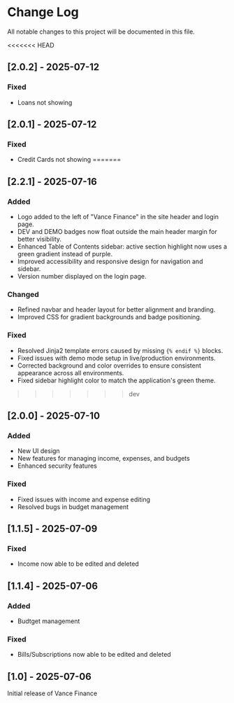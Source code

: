 # Change Log
All notable changes to this project will be documented in this file.

<<<<<<< HEAD

## [2.0.2] - 2025-07-12

### Fixed
 - Loans not showing

## [2.0.1] - 2025-07-12

### Fixed
 - Credit Cards not showing
=======
## [2.2.1] - 2025-07-16

### Added
- Logo added to the left of "Vance Finance" in the site header and login page.
- DEV and DEMO badges now float outside the main header margin for better visibility.
- Enhanced Table of Contents sidebar: active section highlight now uses a green gradient instead of purple.
- Improved accessibility and responsive design for navigation and sidebar.
- Version number displayed on the login page.

### Changed
- Refined navbar and header layout for better alignment and branding.
- Improved CSS for gradient backgrounds and badge positioning.

### Fixed
- Resolved Jinja2 template errors caused by missing `{% endif %}` blocks.
- Fixed issues with demo mode setup in live/production environments.
- Corrected background and color overrides to ensure consistent appearance across all environments.
- Fixed sidebar highlight color to match the application's green theme.
>>>>>>> dev

## [2.0.0] - 2025-07-10

### Added
 - New UI design
 - New features for managing income, expenses, and budgets
 - Enhanced security features

### Fixed
 - Fixed issues with income and expense editing
 - Resolved bugs in budget management
 
## [1.1.5] - 2025-07-09

### Fixed
 - Income now able to be edited and deleted

## [1.1.4] - 2025-07-06
 
### Added
 - Budtget management

### Fixed
 - Bills/Subscriptions now able to be edited and deleted

## [1.0] - 2025-07-06
 
Initial release of Vance Finance
